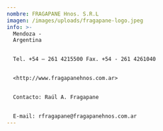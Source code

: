 ```yaml
---
nombre: FRAGAPANE Hnos. S.R.L
imagen: /images/uploads/fragapane-logo.jpeg
info: >-
  Mendoza -
  Argentina                                                                                                                                                  


  Tel. +54 – 261 4215500 Fax. +54 - 261 4261040                                                                                                     


  <http://www.fragapanehnos.com.ar>                                                                                                                                     


  Contacto: Raúl A. Fragapane


  E-mail: rfragapane@fragapanehnos.com.ar
---
```

